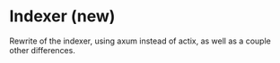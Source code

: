 # Indexer (new)

Rewrite of the indexer, using axum instead of actix, as well as a couple other differences.
